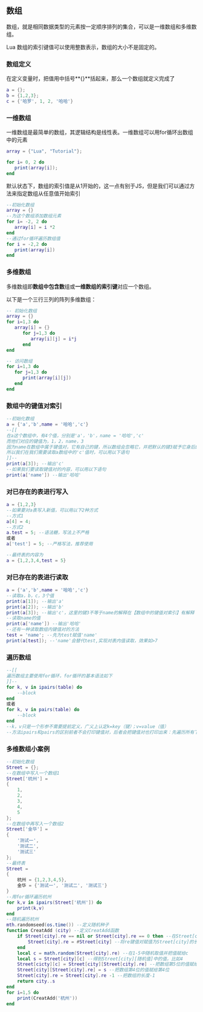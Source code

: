 ## 数组

数组，就是相同数据类型的元素按一定顺序排列的集合，可以是一维数组和多维数组。

Lua 数组的索引键值可以使用整数表示，数组的大小不是固定的。

### 数组定义

在定义变量时，把值用中括号**{}**括起来，那么一个数组就定义完成了

```lua
a = {};
b = {1,2,3};
c = {'哈罗', 1, 2, '哈哈'}
```

### 一维数组

一维数组是最简单的数组，其逻辑结构是线性表。一维数组可以用for循环出数组中的元素

```lua
array = {"Lua", "Tutorial"};

for i= 0, 2 do
   print(array[i]);
end
```

默认状态下，数组的索引值是从1开始的，这一点有别于JS，但是我们可以通过方法来指定数组从任意值开始索引

```lua
--初始化数组
array = {}
--为这个数组添加数组元素
for i= -2, 2 do
   array[i] = i *2
end
--通过for循环遍历数组值
for i = -2,2 do
   print(array[i])
end
```

### 多维数组

多维数组即**数组中包含数**组或**一维数组的索引键**对应一个数组。

以下是一个三行三列的阵列多维数组：

```lua
-- 初始化数组
array = {}
for i=1,3 do
   array[i] = {}
      for j=1,3 do
         array[i][j] = i*j
      end
end

-- 访问数组
for i=1,3 do
   for j=1,3 do
      print(array[i][j])
   end
end
```

### 数组中的键值对索引

```lua
--初始化数组
a = {'a','b',name = '哈哈','c'}
--[[
在a这个数组中，有4个值，分别是'a'，'b'，name = '哈哈','c'
而他们对应的键值为，1，2，name，3
因为name在数组中属于键值对，它有自己的键，所以数组会忽略它，并把默认的键3赋予它身后的值。
所以我们在我们需要读取a数组中的'c'值时，可以用以下语句
]]--
print(a[3]); --输出'c'
--如果我们要读取键值对的内容，可以用以下语句
print(a['name']) --输出'哈哈'
```

### 对已存在的表进行写入

```lua
a = {1,2,3}
--如果要对a表写入新值，可以用以下2种方式
--方式1
a[4] = 4;
--方式2
a.test = 5; --语法糖，写法上不严格
或者
a['test'] = 5; --严格写法，推荐使用

--最终表的内容为
a = {1,2,3,4,test = 5}
```

### 对已存在的表进行读取

```lua
a = {'a','b',name = '哈哈','c'}
--读取a，b，c，3个值
print(a[1]); --输出'a'
print(a[2]); --输出'b'
print(a[3]); --输出'c'，这里的键3不等于name的解释在【数组中的键值对索引】有解释
--读取name的值
print(a['name']) --输出'哈哈'
--还有一种读取数组内键值对的方法
test = 'name'; --先为test赋值'name'
print(a[test]); --'name'会替代test,实现对表内值读取，效果如>7
```

### 遍历数组

```lua
--[[
遍历数组主要使用for循环，for循环的基本语法如下
]]--
for k, v in ipairs(table) do
    --block
end
或者
for k, v in pairs(table) do
    --block
end
--k，v只是一个形参不需要提前定义，广义上认定k=key（键）；v=value（值）
--方法ipairs和pairs的区别前者不会打印键值对，后者会把键值对也打印出来：先遍历所有下标，遍历完下标后再遍历键值对

```

### 多维数组小案例

```lua
--初始化数组
Street = {};
--在数组中写入一个数组1
Street['杭州'] = 
{
    1,
    2,
    3,
    4,
    5
};
--在数组中再写入一个数组2
Street['金华'] = 
{
    '测试一',
    '测试二',
    '测试三'
};
--最终表
Street = 
{
    杭州 = {1,2,3,4,5},
    金华 = {'测试一', '测试二', '测试三'}
}
--用for循环遍历杭州
for k,v in ipairs(Street['杭州']) do
    print(k,v)
end
--随机遍历杭州
mth.randomseed(os.time()) --定义随机种子
function CreatAdd (city) --定义CreatAdd函数
    if Street[city].re == nil or Street[city].re == 0 then --在Street[city]数组中新添加一个re键值对，此时的re未nil值
        Street[city].re = #Street[city] --将re键值对赋值为Street[city]的长度，#不会读取键值对，所以该值为5
    end
    local c = math.random(Street[city].re) --在1-5中随机取值并把值赋给c
    local s = Street[city][c] --得到Street[city][随机值]中的值，比如4
    Street[cicty][c] = Street[city][Street[city].re] --把数组第5位的值赋给第4位
    Street[city][Street[city].re] = s --把数组第4位的值赋给第4位
    Street[city].re = Street[city].re -1 --把数组的长度-1
    return city..s
end
for i=1,5 do
    print(CreatAdd('杭州'))
end
```

